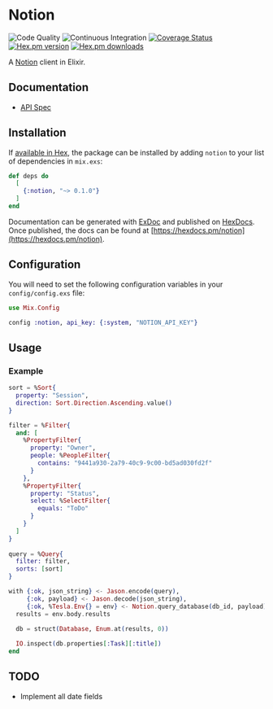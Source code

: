 # Notion

![Code Quality](https://github.com/dunyakirkali/notion.ex/workflows/Code%20Quality/badge.svg)
![Continuous Integration](https://github.com/dunyakirkali/notion.ex/workflows/Continuous%20Integration/badge.svg)
[![Coverage Status](https://coveralls.io/repos/dunyakirkali/notion.ex/badge.svg?branch=master)](https://coveralls.io/r/dunyakirkali/notion.ex?branch=master)
[![Hex.pm version](https://img.shields.io/hexpm/v/notion_ex.svg?style=flat-square)](https://hex.pm/packages/notion_ex)
[![Hex.pm downloads](https://img.shields.io/hexpm/dt/notion_ex.svg)](https://hex.pm/packages/notion_ex)

A [Notion](https://www.notion.so/) client in Elixir.

## Documentation

- [API Spec](https://www.notion.so/Notion-API-specification-c29dd39d851543b49a24e1571f63c488)

## Installation

If [available in Hex](https://hex.pm/docs/publish), the package can be installed
by adding `notion` to your list of dependencies in `mix.exs`:

```elixir
def deps do
  [
    {:notion, "~> 0.1.0"}
  ]
end
```

Documentation can be generated with [ExDoc](https://github.com/elixir-lang/ex_doc)
and published on [HexDocs](https://hexdocs.pm). Once published, the docs can
be found at [https://hexdocs.pm/notion](https://hexdocs.pm/notion).

## Configuration

You will need to set the following configuration variables in your `config/config.exs` file:

```elixir
use Mix.Config

config :notion, api_key: {:system, "NOTION_API_KEY"}
```

## Usage

### Example

```elixir
sort = %Sort{
  property: "Session",
  direction: Sort.Direction.Ascending.value()
}

filter = %Filter{
  and: [
    %PropertyFilter{
      property: "Owner",
      people: %PeopleFilter{
        contains: "9441a930-2a79-40c9-9c00-bd5ad030fd2f"
      }
    },
    %PropertyFilter{
      property: "Status",
      select: %SelectFilter{
        equals: "ToDo"
      }
    }
  ]
}
 
query = %Query{
  filter: filter,
  sorts: [sort]
}

with {:ok, json_string} <- Jason.encode(query),
     {:ok, payload} <- Jason.decode(json_string),
     {:ok, %Tesla.Env{} = env} <- Notion.query_database(db_id, payload) do
  results = env.body.results 

  db = struct(Database, Enum.at(results, 0))
  
  IO.inspect(db.properties[:Task][:title])
end
```

## TODO

- Implement all date fields